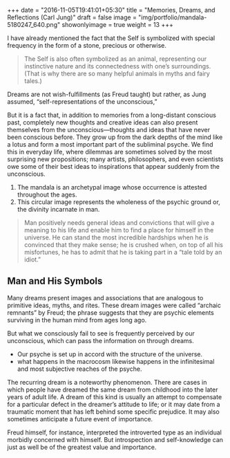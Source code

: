 +++
date = "2016-11-05T19:41:01+05:30"
title = "Memories, Dreams, and Reflections (Carl Jung)"
draft = false
image = "img/portfolio/mandala-5180247_640.png"
showonlyimage = true
weight = 13
+++

I have already mentioned the fact that the Self is symbolized with special frequency in the form of a stone, precious or otherwise.
<!--more-->

>The Self is also often symbolized as an animal, representing our instinctive nature and its connectedness with one’s surroundings. (That is why there are so many helpful animals in myths and fairy tales.) 
<!--more-->

Dreams are not wish-fulfillments (as Freud taught) but rather, as Jung assumed, “self-representations of the unconscious,”

But it is a fact that, in addition to memories from a long-distant conscious past, completely new thoughts and creative ideas can also present themselves from the unconscious—thoughts and ideas that have never been conscious before. They grow up from the dark depths of the mind like a lotus and form a most important part of the subliminal psyche. We find this in everyday life, where dilemmas are sometimes solved by the most surprising new propositions; many artists, philosophers, and even scientists owe some of their best ideas to inspirations that appear suddenly from the unconscious.

1. The mandala is an archetypal image whose occurrence is attested throughout the ages.
2. This circular image represents the wholeness of the psychic ground or, the divinity incarnate in man.

> Man positively needs general ideas and convictions that will give a meaning to his life and enable him to find a place for himself in the universe. He can stand the most incredible hardships when he is convinced that they make sense; he is crushed when, on top of all his misfortunes, he has to admit that he is taking part in a “tale told by an idiot.”

## Man and His Symbols

Many dreams present images and associations that are analogous to primitive ideas, myths, and rites. These dream images were called “archaic remnants” by Freud; the phrase suggests that they are psychic elements surviving in the human mind from ages long ago.

But what we consciously fail to see is frequently perceived by our unconscious, which can pass the information on through dreams.

* Our psyche is set up in accord with the structure of the universe.
* what happens in the macrocosm likewise happens in the infinitesimal and most subjective reaches of the psyche.

The recurring dream is a noteworthy phenomenon. There are cases in which people have dreamed the same dream from childhood into the later years of adult life. A dream of this kind is usually an attempt to compensate for a particular defect in the dreamer’s attitude to life; or it may date from a traumatic moment that has left behind some specific prejudice. It may also sometimes anticipate a future event of importance.

Freud himself, for instance, interpreted the introverted type as an individual morbidly concerned with himself. But introspection and self-knowledge can just as well be of the greatest value and importance.


